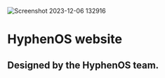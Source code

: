 ![Screenshot 2023-12-06 132916](https://github.com/ctih1/Hyphenweb/assets/78687256/2ab2b0a6-f620-4056-9f28-0fdfe63f84eb)
# HyphenOS website
## Designed by the HyphenOS team.
